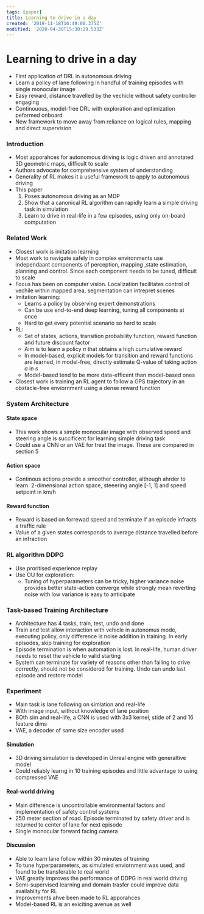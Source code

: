 ```yaml
---
tags: [paper]
title: Learning to drive in a day
created: '2019-11-18T16:49:00.375Z'
modified: '2020-04-30T15:30:29.533Z'
---
```


Learning to drive in a day
============
* First application of DRL in autonomous driving
* Learn a policy of lane following in handful of training episodes with single monocular image
* Easy reward, distance travelled by the vechicle without safety controller engaging
* Continouous, model-free DRL with exploration and optimization peformed onboard
* New framework to move away from reliance on logical rules, mapping and direct supervision

### Introduction
* Most apporahces for autonomous driving is logic driven and annotated 3D geometric maps, difficult to scale
* Authors advocate for comprehensive system of understanding
* Generality of RL makes it a useful framework to apply to autonomous driving
* This paper
    1. Poses autonomous driving as an MDP
    2. Show that a canonical RL algorithm can rapidly learn a simple driving task in simulation
    3. Learn to drive in real-life in a few episodes, using only on-board computation

### Related Work
* Closest work is imitation learning
* Most work to navigate safely in complex environments use independaant components of perception, mapping ,state estimation, planning and control. Since each component needs to be tuned, difficult to scale
* Focus has been on computer vision. Localization facilitates control of vechile within mapped area, segmentation can intrepret scenes
* Imitation learning:
    * Learns a policy by observing expert demonstrations
    * Can be use end-to-end deep learning, tuning all components at once
    * Hard to get every potential scenario so hard to scale
* RL:
    * Set of states, actions, transition probability function, reward function and future discount factor
    * Aim is to learn a policy $\pi$ that obtains a high cumulative reward
    * In model-based, explicit models for transition and reward functions are learned, in model-free, directly estimate Q-value of taking action $a$ in $s$
    * Model-based tend to be more data-efficent than model-based ones
* Closest work is training an RL agent to follow a GPS trajectory in an obstacle-free enviornment using a dense reward function

### System Architecture
#### State space
* This work shows a simple monocular image with observed speed and steering angle is succificent for learning simple driving task
* Could use a CNN or an VAE for treat the image. These are compared in section 5

#### Action space
* Continous actions provide a smoother controller, although ahrder to learn. 2-dimensional action space, steeering angle [-1, 1] and speed setpoint in km/h

#### Reward function
* Reward is based on forrewad speed and terminate if an episode infracts a traffic rule
* Value of a given states corresponds to average distance travelled before an infraction

### RL algorithm DDPG
* Use proritised experience replay
* Use OU for exploration:
    * Tuning of hyperparameters can be tricky, higher variance noise provides better state-action converge while strongly mean reverting noise with low variance is easy to anticipate

### Task-based Training Architecture
* Architecture has 4 tasks, train, test, undo and done
* Train and test allow interaction with vehicle in autonomus mode, executing policy, only difference is noise addition in training. In early episodes, skip training for exploration
* Episode termination is when automation is lost. In real-life, human driver needs to reset the vehicle to valid starting
* System can terminate for variety of reasons other than failing to drive correctly, should not be considered for training. Undo can undo last episode and restore model


### Experiment
* Main task is lane following on simlation and real-life
* With image input, without knowledge of lane position
* BOth sim and real-life, a CNN is used with 3x3 kernel, stide of 2 and 16 feature dims
* VAE, a decoder of same size encoder used

#### Simulation
* 3D driving simulation is developed in Unreal engine with generaltive model
* Could reliably learng in 10 training episodes and little advantage to using compressed VAE

#### Real-world driving
* Main difference is uncontrollable environmental factors and implementation of safety control systems
* 250 meter section of road. Episode terminated by safety driver and is returned to center of lane for next episode
* Single monocular forward facing camera

#### Discussion
* Able to learn lane follow within 30 minutes of training
* To tune hyperparameters, as simulated enviornment was used, and found to be transferable to real world
* VAE greatly improves the performance of DDPG in real world driving
* Semi-supervised learning and domain trasfer could improve data availablity for RL
* Improvements ahve been made to RL apporahces
* Model-based RL is an exiciting avenue as well
